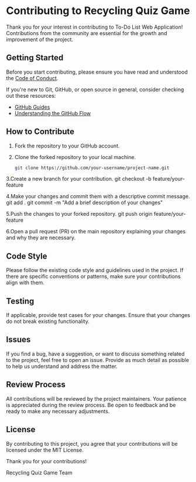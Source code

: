 # Contributing to Recycling Quiz Game

Thank you for your interest in contributing to To-Do List Web Application! Contributions from the community are essential for the growth and improvement of the project.

## Getting Started

Before you start contributing, please ensure you have read and understood the [Code of Conduct](CODE_OF_CONDUCT.md).

If you're new to Git, GitHub, or open source in general, consider checking out these resources:

- [GitHub Guides](https://guides.github.com/)
- [Understanding the GitHub Flow](https://guides.github.com/introduction/flow/)

## How to Contribute

1. Fork the repository to your GitHub account.
   
2. Clone the forked repository to your local machine.
   ```bash
   git clone https://github.com/your-username/project-name.git
   
3.Create a new branch for your contribution.
git checkout -b feature/your-feature

4.Make your changes and commit them with a descriptive commit message.
git add .
git commit -m "Add a brief description of your changes"

5.Push the changes to your forked repository.
git push origin feature/your-feature

6.Open a pull request (PR) on the main repository explaining your changes and why they are necessary.

## Code Style
Please follow the existing code style and guidelines used in the project. If there are specific conventions or patterns, make sure your contributions align with them.

## Testing
If applicable, provide test cases for your changes. Ensure that your changes do not break existing functionality.

## Issues
If you find a bug, have a suggestion, or want to discuss something related to the project, feel free to open an issue. Provide as much detail as possible to help us understand and address the matter.

## Review Process
All contributions will be reviewed by the project maintainers. Your patience is appreciated during the review process. Be open to feedback and be ready to make any necessary adjustments.

## License
By contributing to this project, you agree that your contributions will be licensed under the MIT License.

Thank you for your contributions!

Recycling Quiz Game Team
